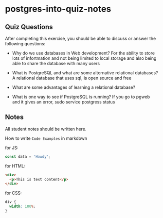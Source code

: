 # postgres-into-quiz-notes

## Quiz Questions

After completing this exercise, you should be able to discuss or answer the following questions:

- Why do we use databases in Web development?
  For the ability to store lots of infortmation and not being limited to local storage and also being able to share the database with many users
- What is PostgreSQL and what are some alternative relational databases?
  A relational database that uses sql, is open source and free
- What are some advantages of learning a relational database?

- What is one way to see if PostgreSQL is running?
  If you go to pgweb and it gives an error, sudo service postgress status

## Notes

All student notes should be written here.

How to write `Code Examples` in markdown

for JS:

```javascript
const data = 'Howdy';
```

for HTML:

```html
<div>
  <p>This is text content</p>
</div>
```

for CSS:

```css
div {
  width: 100%;
}
```
